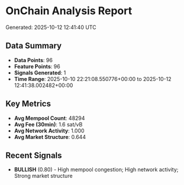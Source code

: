 # OnChain Analysis Report
Generated: 2025-10-12 12:41:40 UTC

## Data Summary
- **Data Points**: 96
- **Feature Points**: 96
- **Signals Generated**: 1
- **Time Range**: 2025-10-10 22:21:08.550776+00:00 to 2025-10-12 12:41:38.002482+00:00

## Key Metrics
- **Avg Mempool Count**: 48294
- **Avg Fee (30min)**: 1.6 sat/vB
- **Avg Network Activity**: 1.000
- **Avg Market Structure**: 0.644

## Recent Signals
- **BULLISH** (0.80) - High mempool congestion; High network activity; Strong market structure
